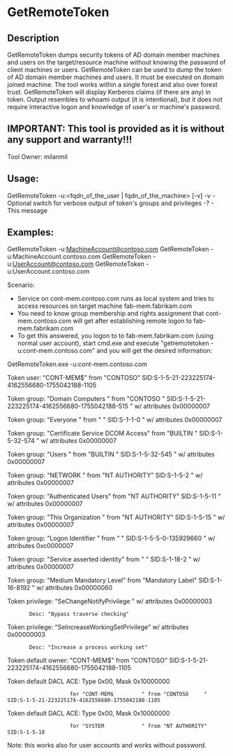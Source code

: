 # GetRemoteToken

## Description

GetRemoteToken dumps security tokens of AD domain member machines and users on the target/resource machine without knowing the password of client machines or users.
GetRemoteToken can be used to dump the token of AD domain member machines and users. It must be executed on domain joined machine.
The tool works within a single forest and also over forest trust.
GetRemoteToken will display Kerberos claims (if there are any) in token.
Output resembles to whoami output (it is intentional), but it does not require interactive logon and knowledge of user's or machine's password.


## IMPORTANT: This tool is provided as it is without any support and warranty!!!

Tool Owner: milanmil

## Usage:

 GetRemoteToken -u:<fqdn_of_the_user | fqdn_of_the_machine> [-v]
  -v            - Optional switch for verbose output of token's groups and privileges 
  -?            - This message

## Examples: 
  GetRemoteToken -u:MachineAccount@contoso.com
  GetRemoteToken -u:MachineAccount.contoso.com
  GetRemoteToken -u:UserAccount@contoso.com
  GetRemoteToken -u:UserAccount.contoso.com

Scenario:
- Service on cont-mem.contoso.com runs as local system and tries to access resources on target machine fab-mem.fabrikam.com
- You need to know group membership and rights assignment that cont-mem.contoso.com will get after establishing remote logon to fab-mem.fabrikam.com
- To get this answered, you logon to to fab-mem.fabrikam.com (using normal user account), start cmd.exe and execute "getremotetoken -u:cont-mem.contoso.com" and you will get the desired information: 

GetRemoteToken.exe -u:cont-mem.contoso.com

Token user: "CONT-MEM$" from "CONTOSO"   SID:S-1-5-21-223225174-4162556680-1755042188-1105

Token group: "Domain Computers  " from "CONTOSO     "   SID:S-1-5-21-223225174-4162556680-1755042188-515   " w/ attributes 0x00000007

Token group: "Everyone          " from "            "   SID:S-1-1-0   " w/ attributes 0x00000007

Token group: "Certificate Service DCOM Access" from "BUILTIN     "   SID:S-1-5-32-574   " w/ attributes 0x00000007

Token group: "Users             " from "BUILTIN     "   SID:S-1-5-32-545   " w/ attributes 0x00000007

Token group: "NETWORK           " from "NT AUTHORITY"   SID:S-1-5-2   " w/ attributes 0x00000007

Token group: "Authenticated Users" from "NT AUTHORITY"   SID:S-1-5-11   " w/ attributes 0x00000007

Token group: "This Organization " from "NT AUTHORITY"   SID:S-1-5-15   " w/ attributes 0x00000007

Token group: "Logon Identifier  " from "            "   SID:S-1-5-5-0-135929660   " w/ attributes 0xc0000007

Token group: "Service asserted identity" from "            "   SID:S-1-18-2   " w/ attributes 0x00000007

Token group: "Medium Mandatory Level" from "Mandatory Label"   SID:S-1-16-8192   " w/ attributes 0x00000060

Token privilege: "SeChangeNotifyPrivilege   " w/ attributes 0x00000003

           Desc: "Bypass traverse checking"

Token privilege: "SeIncreaseWorkingSetPrivilege" w/ attributes 0x00000003

           Desc: "Increase a process working set"

Token default owner: "CONT-MEM$" from "CONTOSO"   SID:S-1-5-21-223225174-4162556680-1755042188-1105

Token default DACL ACE: Type 0x00, Mask 0x10000000

                        for "CONT-MEM$         " from "CONTOSO     "   SID:S-1-5-21-223225174-4162556680-1755042188-1105

Token default DACL ACE: Type 0x00, Mask 0x10000000

                        for "SYSTEM            " from "NT AUTHORITY"   SID:S-1-5-18


Note: this works also for user accounts and works without password.


